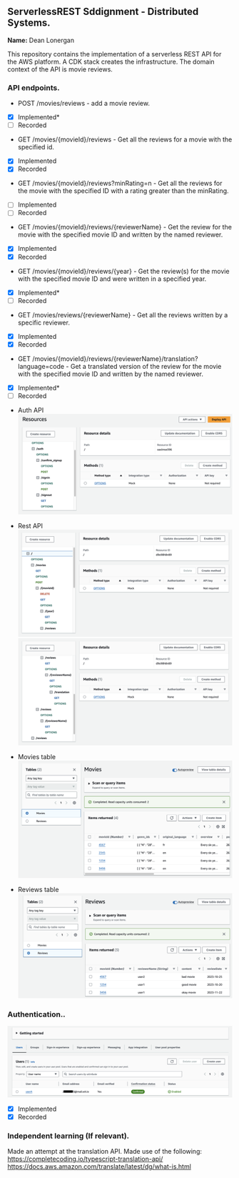 ## ServerlessREST Sddignment - Distributed Systems.

__Name:__ Dean Lonergan

This repository contains the implementation of a serverless REST API for the AWS platform. A CDK stack creates the infrastructure. The domain context of the API is movie reviews.

### API endpoints.
 
+ POST /movies/reviews - add a movie review.
- [x] Implemented*
- [ ] Recorded

+ GET /movies/{movieId}/reviews - Get all the reviews for a movie with the specified id.
- [x] Implemented
- [x] Recorded

+ GET /movies/{movieId}/reviews?minRating=n - Get all the reviews for the movie with the specified ID with a rating greater than the minRating.
- [ ] Implemented
- [ ] Recorded

+ GET /movies/{movieId}/reviews/{reviewerName} - Get the review for the movie with the specified movie ID and written by the named reviewer.
- [x] Implemented
- [x] Recorded

+ GET /movies/{movieId}/reviews/{year} - Get the review(s) for the movie with the specified movie ID and were written in a specified year.
- [x] Implemented*
- [ ] Recorded

+ GET /movies/reviews/{reviewerName} - Get all the reviews written by a specific reviewer.
- [x] Implemented
- [x] Recorded

+ GET /movies/{movieId}/reviews/{reviewerName}/translation?language=code - Get a translated version of the review for the movie with the specified movie ID and written by the named reviewer.
- [x] Implemented*
- [ ] Recorded

+ Auth API
![](./images/authapi.png)

+ Rest API
![](./images/restapi1.png)
![](./images/restapi2.png)

+ Movies table
![](./images/moviestable.png)

+ Reviews table
![](./images/reviewstable.png)

### Authentication..

![](./images/userpool.png)

- [x] Implemented
- [x] Recorded

### Independent learning (If relevant).

Made an attempt at the translation API. Made use of the following:
https://completecoding.io/typescript-translation-api/
https://docs.aws.amazon.com/translate/latest/dg/what-is.html
